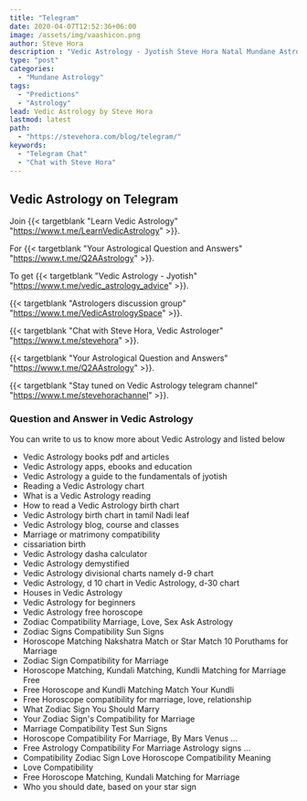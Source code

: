 ```yaml
---
title: "Telegram"
date: 2020-04-07T12:52:36+06:00
image: /assets/img/vaashicon.png
author: Steve Hora
description : "Vedic Astrology - Jyotish Steve Hora Natal Mundane Astrology Horoscope Reading Predictions Telegram Chat"
type: "post"
categories: 
  - "Mundane Astrology"
tags:
  - "Predictions"
  - "Astrology"
lead: Vedic Astrology by Steve Hora
lastmod: latest 
path:
  - "https://stevehora.com/blog/telegram/"
keywords:
  - "Telegram Chat"
  - "Chat with Steve Hora"
---
```

## Vedic Astrology on Telegram

Join {{< targetblank "Learn Vedic Astrology" "https://www.t.me/LearnVedicAstrology" >}}.

For {{< targetblank "Your Astrological Question and Answers" "https://www.t.me/Q2AAstrology" >}}.

To get {{< targetblank "Vedic Astrology - Jyotish" "https://www.t.me/vedic_astrology_advice" >}}.

{{< targetblank "Astrologers discussion group" "https://www.t.me/VedicAstrologySpace" >}}.

{{< targetblank "Chat with Steve Hora, Vedic Astrologer" "https://www.t.me/stevehora" >}}.

{{< targetblank "Your Astrological Question and Answers" "https://www.t.me/Q2AAstrology" >}}.

{{< targetblank "Stay tuned on Vedic Astrology telegram channel" "https://www.t.me/stevehorachannel" >}}.


### Question and Answer in Vedic Astrology

You can write to us to know more about Vedic Astrology and listed below

* Vedic Astrology books pdf and articles
* Vedic Astrology apps, ebooks and education
* Vedic Astrology a guide to the fundamentals of jyotish
* Reading a Vedic Astrology chart
* What is a Vedic Astrology reading
* How to read a Vedic Astrology birth chart
* Vedic Astrology birth chart in tamil Nadi leaf
* Vedic Astrology blog, course and classes
* Marriage or matrimony compatibility
* cissariation birth
* Vedic Astrology dasha calculator
* Vedic Astrology demystified
* Vedic Astrology divisional charts namely d-9 chart
* Vedic Astrology, d 10 chart in Vedic Astrology, d-30 chart
* Houses in Vedic Astrology
* Vedic Astrology for beginners
* Vedic Astrology free horoscope
* Zodiac Compatibility   Marriage, Love, Sex   Ask Astrology
* Zodiac Signs Compatibility   Sun Signs
* Horoscope Matching   Nakshatra Match or Star Match   10 Poruthams for Marriage
* Zodiac Sign Compatibility for Marriage
* Horoscope Matching, Kundali Matching, Kundli Matching for Marriage Free
* Free Horoscope and Kundli Matching   Match Your Kundli
* Free Horoscope compatibility for marriage, love, relationship
* What Zodiac Sign You Should Marry
* Your Zodiac Sign's Compatibility for Marriage
* Marriage Compatibility Test   Sun Signs
* Horoscope Compatibility For Marriage, By Mars   Venus ...
* Free Astrology Compatibility For Marriage   Astrology signs ...
* Compatibility Zodiac Sign Love Horoscope Compatibility Meaning
* Love Compatibility
* Free Horoscope Matching, Kundali Matching for Marriage
* Who you should date, based on your star sign